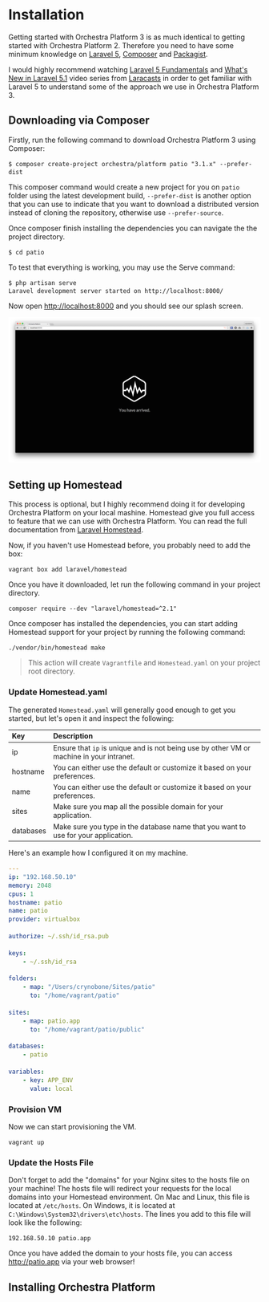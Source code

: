# Installation

Getting started with Orchestra Platform 3 is as much identical to getting started with Orchestra Platform 2. Therefore you need to have some minimum knowledge on [Laravel 5](http://laravel.com), [Composer](https://getcomposer.org) and [Packagist](https://packagist.org).

I would highly recommend watching [Laravel 5 Fundamentals](https://laracasts.com/series/laravel-5-fundamentals) and [What's New in Laravel 5.1](https://laracasts.com/series/whats-new-in-laravel-5-1) video series from [Laracasts](https://laracasts.com) in order to get familiar with Laravel 5 to understand some of the approach we use in Orchestra Platform 3.

## Downloading via Composer

Firstly, run the following command to download Orchestra Platform 3 using Composer:

    $ composer create-project orchestra/platform patio "3.1.x" --prefer-dist

This composer command would create a new project for you on `patio` folder using the latest development build, `--prefer-dist` is another option that you can use to indicate that you want to download a distributed version instead of cloning the repository, otherwise use `--prefer-source`.

Once composer finish installing the dependencies you can navigate the the project directory.

    $ cd patio

To test that everything is working, you may use the Serve command:

    $ php artisan serve
    Laravel development server started on http://localhost:8000/

Now open <http://localhost:8000> and you should see our splash screen.

![Orchestra Platform Splash Screen](splash-screen.png)

## Setting up Homestead

This process is optional, but I highly recommend doing it for developing Orchestra Platform on your local mashine. Homestead give you full access to feature that we can use with Orchestra Platform. You can read the full documentation from [Laravel Homestead](http://laravel.com/docs/5.1/homestead).

Now, if you haven't use Homestead before, you probably need to add the box:

	vagrant box add laravel/homestead
	
Once you have it downloaded, let run the following command in your project directory.

	composer require --dev "laravel/homestead=^2.1"
	
Once composer has installed the dependencies, you can start adding Homestead support for your project by running the following command:

    ./vendor/bin/homestead make

> This action will create `Vagrantfile` and `Homestead.yaml` on your project root directory.

### Update Homestead.yaml

The generated `Homestead.yaml` will generally good enough to get you started, but let's open it and inspect the following:

| Key          | Description
|:------------|:---------------------
| ip          | Ensure that `ip` is unique and is not being use by other VM or machine in your intranet.
| hostname    | You can either use the default or customize it based on your preferences. 
| name        | You can either use the default or customize it based on your preferences.
| sites       | Make sure you map all the possible domain for your application.
| databases   | Make sure you type in the database name that you want to use for your application.

Here's an example how I configured it on my machine.
 
```yaml
---
ip: "192.168.50.10"
memory: 2048
cpus: 1
hostname: patio
name: patio
provider: virtualbox

authorize: ~/.ssh/id_rsa.pub

keys:
    - ~/.ssh/id_rsa

folders:
    - map: "/Users/crynobone/Sites/patio"
      to: "/home/vagrant/patio"

sites:
    - map: patio.app
      to: "/home/vagrant/patio/public"

databases:
    - patio

variables:
    - key: APP_ENV
      value: local
```

### Provision VM

Now we can start provisioning the VM.

    vagrant up

### Update the Hosts File

Don't forget to add the "domains" for your Nginx sites to the hosts file on your machine! The hosts file will redirect your requests for the local domains into your Homestead environment. On Mac and Linux, this file is located at `/etc/hosts`. On Windows, it is located at `C:\Windows\System32\drivers\etc\hosts`. The lines you add to this file will look like the following:

    192.168.50.10 patio.app

Once you have added the domain to your hosts file, you can access <http://patio.app> via your web browser!

## Installing Orchestra Platform

